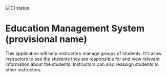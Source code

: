 ![CI status](https://travis-ci.org/abernet2/educator-project.svg?branch=master)

# Education Management System (provisional name)

This application will help instructors manage groups of students. It'll allow instructors to see the students they are responsible for and view relevant information about the students. Instructors can also reassign students to other instructors.
